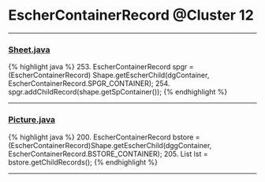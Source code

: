 # EscherContainerRecord @Cluster 12

***

### [Sheet.java](https://searchcode.com/codesearch/view/97394323/)
{% highlight java %}
253. EscherContainerRecord spgr = (EscherContainerRecord) Shape.getEscherChild(dgContainer, EscherContainerRecord.SPGR_CONTAINER);
254. spgr.addChildRecord(shape.getSpContainer());
{% endhighlight %}

***

### [Picture.java](https://searchcode.com/codesearch/view/97394307/)
{% highlight java %}
200. EscherContainerRecord bstore = (EscherContainerRecord)Shape.getEscherChild(dggContainer, EscherContainerRecord.BSTORE_CONTAINER);
205. List lst = bstore.getChildRecords();
{% endhighlight %}

***

